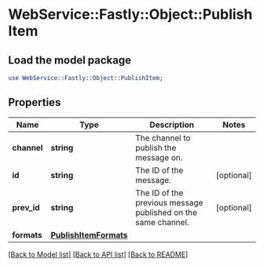 # WebService::Fastly::Object::PublishItem

## Load the model package
```perl
use WebService::Fastly::Object::PublishItem;
```

## Properties
Name | Type | Description | Notes
------------ | ------------- | ------------- | -------------
**channel** | **string** | The channel to publish the message on. | 
**id** | **string** | The ID of the message. | [optional] 
**prev_id** | **string** | The ID of the previous message published on the same channel. | [optional] 
**formats** | [**PublishItemFormats**](PublishItemFormats.md) |  | 

[[Back to Model list]](../README.md#documentation-for-models) [[Back to API list]](../README.md#documentation-for-api-endpoints) [[Back to README]](../README.md)



